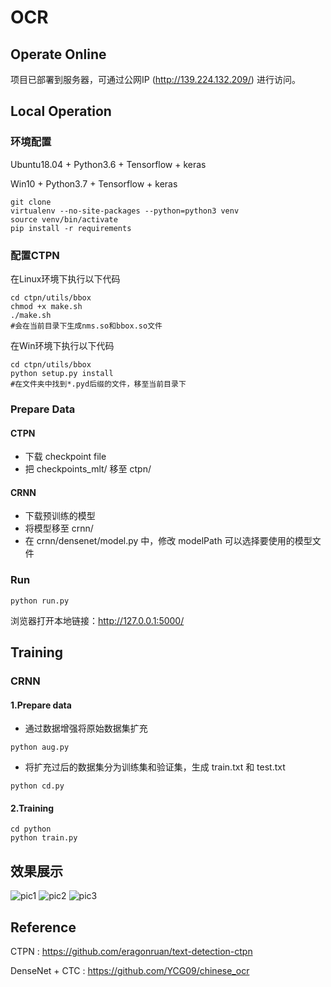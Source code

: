# OCR
## Operate Online
项目已部署到服务器，可通过公网IP (http://139.224.132.209/) 进行访问。
## Local Operation
### 环境配置
Ubuntu18.04 + Python3.6 + Tensorflow + keras

Win10 + Python3.7 + Tensorflow + keras
```
git clone
virtualenv --no-site-packages --python=python3 venv
source venv/bin/activate
pip install -r requirements
```
### 配置CTPN
在Linux环境下执行以下代码
```
cd ctpn/utils/bbox
chmod +x make.sh
./make.sh
#会在当前目录下生成nms.so和bbox.so文件
```
在Win环境下执行以下代码
```
cd ctpn/utils/bbox
python setup.py install
#在文件夹中找到*.pyd后缀的文件，移至当前目录下
```
### Prepare Data
#### CTPN
- 下载 checkpoint file
- 把 checkpoints_mlt/ 移至 ctpn/
#### CRNN
- 下载预训练的模型
- 将模型移至 crnn/
- 在 crnn/densenet/model.py 中，修改 modelPath 可以选择要使用的模型文件
### Run
```
python run.py
```
浏览器打开本地链接：http://127.0.0.1:5000/

## Training
### CRNN
#### 1.Prepare data
- 通过数据增强将原始数据集扩充
```shell
python aug.py
```
- 将扩充过后的数据集分为训练集和验证集，生成 train.txt 和 test.txt
```shell
python cd.py
```


#### 2.Training
```shell
cd python
python train.py
```
## 效果展示
![pic1](https://upload-images.jianshu.io/upload_images/16784976-e756949a8057fae6.jpg?imageMogr2/auto-orient/strip%7CimageView2/2/w/1080/q/50)
![pic2](https://upload-images.jianshu.io/upload_images/16784976-b68d8ecb533a78f9.jpg?imageMogr2/auto-orient/strip%7CimageView2/2/w/1080/q/50)
![pic3](https://upload-images.jianshu.io/upload_images/16784976-7642bffe2fd16c9b.jpg?imageMogr2/auto-orient/strip%7CimageView2/2/w/1080/q/50)
## Reference
CTPN : https://github.com/eragonruan/text-detection-ctpn

DenseNet + CTC : https://github.com/YCG09/chinese_ocr
